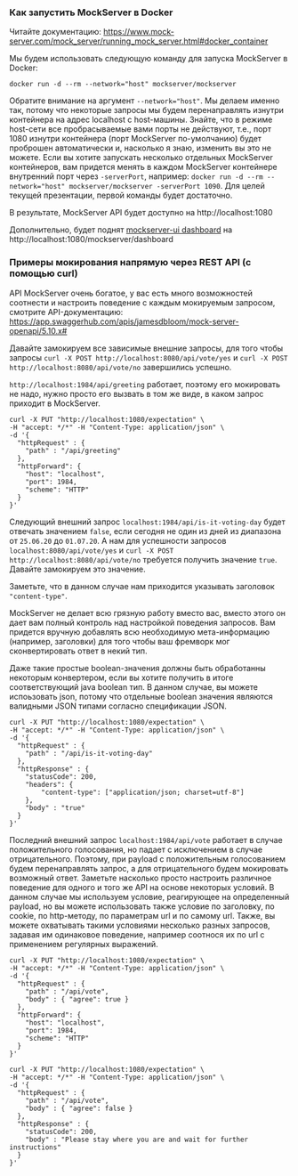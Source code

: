 ### Как запустить MockServer в Docker

Читайте документацию: https://www.mock-server.com/mock_server/running_mock_server.html#docker_container

Мы будем использовать следующую команду для запуска MockServer в Docker:

```
docker run -d --rm --network="host" mockserver/mockserver
```

Обратите внимание на аргумент `--network="host"`. Мы делаем именно так, потому что некоторые запросы мы будем перенаправлять изнутри контейнера на адрес localhost c host-машины.
Знайте, что в режиме host-сети все пробрасываемые вами порты не действуют, т.е., порт 1080 изнутри контейнера (порт MockServer по-умолчанию) будет проброшен автоматически и, насколько я знаю, изменить вы это не можете. Если вы хотите запускать несколько отдельных MockServer контейнеров, вам придется менять в каждом MockServer контейнере внутренний порт через `-serverPort`, например: `docker run -d --rm --network="host" mockserver/mockserver -serverPort 1090`. Для целей текущей презентации, первой команды будет достаточно.

В результате, MockServer API будет доступно на http://localhost:1080

Дополнительно, будет поднят [mockserver-ui dashboard](https://github.com/mock-server/mockserver-ui) на http://localhost:1080/mockserver/dashboard

### Примеры мокирования напрямую через REST API (с помощью curl)

API MockServer очень богатое, у вас есть много возможностей соотнести и настроить поведение с каждым мокируемым запросом, смотрите API-документацию: https://app.swaggerhub.com/apis/jamesdbloom/mock-server-openapi/5.10.x#

Давайте замокируем все зависимые внешние запросы, для того чтобы запросы `curl -X POST http://localhost:8080/api/vote/yes` и `curl -X POST http://localhost:8080/api/vote/no` завершились успешно.

`http://localhost:1984/api/greeting` работает, поэтому его мокировать не надо, нужно просто его вызвать в том же виде, в каком запрос приходит в MockServer.
```
curl -X PUT "http://localhost:1080/expectation" \
-H "accept: */*" -H "Content-Type: application/json" \
-d '{
  "httpRequest" : {
    "path" : "/api/greeting"
  },
  "httpForward": {
    "host": "localhost",
    "port": 1984,
    "scheme": "HTTP"
  }
}'
```
Следующий внешний запрос `localhost:1984/api/is-it-voting-day` будет отвечать значением `false`, если сегодня не один из дней из диапазона от `25.06.20` до `01.07.20`. А нам для успешности запросов `localhost:8080/api/vote/yes` и `curl -X POST http://localhost:8080/api/vote/no` требуется получить значение `true`. Давайте замокируем это значение.

Заметьте, что в данном случае нам приходится указывать заголовок `"content-type"`. 

MockServer не делает всю грязную работу вместо вас, вместо этого он дает вам полный контроль над настройкой поведения запросов. Вам придется вручную добавлять всю необходимую мета-информацию (например, заголовки) для того чтобы ваш фремворк мог сконвертировать ответ в некий тип.

Даже такие простые boolean-значения должны быть обработанны некоторым конвертером, если вы хотите получить в итоге соответствующий java boolean тип. В данном случае, вы можете испоьзовать json, потому что отдельные boolean значения являются валидными JSON типами согласно спецификации JSON.

```
curl -X PUT "http://localhost:1080/expectation" \
-H "accept: */*" -H "Content-Type: application/json" \
-d '{
  "httpRequest" : {
    "path" : "/api/is-it-voting-day"
  },
  "httpResponse" : {
    "statusCode": 200,
    "headers": {
        "content-type": ["application/json; charset=utf-8"]
    },
    "body" : "true"
  }
}'
```

Последний внешний запрос `localhost:1984/api/vote` работает в случае положительного голосования, но падает с исключением в случае отрицательного. Поэтому, при payload с положительным голосованием будем перенаправлять запрос, а для отрицательного будем мокировать возможный ответ. Заметьте насколько просто настроить различное поведение для одного и того же API на основе некоторых условий. В данном случае мы используем условие, реагирующее на определенный payload, но вы можете использовать также условие по заголовку, по cookie, по http-методу, по параметрам url и по самому url. Также, вы можете охватывать такими условиями несколько разных запросов, задавая им одинаковое поведение, например соотнося их по url с применением регулярных выражений.
```
curl -X PUT "http://localhost:1080/expectation" \
-H "accept: */*" -H "Content-Type: application/json" \
-d '{
  "httpRequest" : {
    "path" : "/api/vote",
    "body" : { "agree": true }
  },
  "httpForward": {
    "host": "localhost",
    "port": 1984,
    "scheme": "HTTP"
  }
}'
```

```
curl -X PUT "http://localhost:1080/expectation" \
-H "accept: */*" -H "Content-Type: application/json" \
-d '{
  "httpRequest" : {
    "path" : "/api/vote",
    "body" : { "agree": false }
  },
  "httpResponse" : {
    "statusCode": 200,
    "body" : "Please stay where you are and wait for further instructions"
  }
}'
```